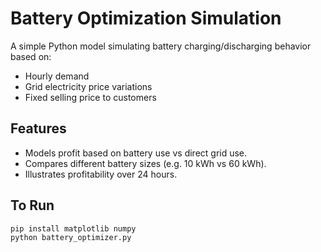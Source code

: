 # Battery Optimization Simulation

A simple Python model simulating battery charging/discharging behavior based on:
- Hourly demand
- Grid electricity price variations
- Fixed selling price to customers

## Features

- Models profit based on battery use vs direct grid use.
- Compares different battery sizes (e.g. 10 kWh vs 60 kWh).
- Illustrates profitability over 24 hours.

## To Run

```bash
pip install matplotlib numpy
python battery_optimizer.py
